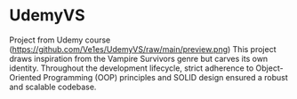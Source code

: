 # UdemyVS
Project from Udemy course
(https://github.com/Ve1es/UdemyVS/raw/main/preview.png)
This project draws inspiration from the Vampire Survivors genre but carves its own identity. Throughout the development lifecycle, strict adherence to Object-Oriented Programming (OOP) principles and SOLID design ensured a robust and scalable codebase.
